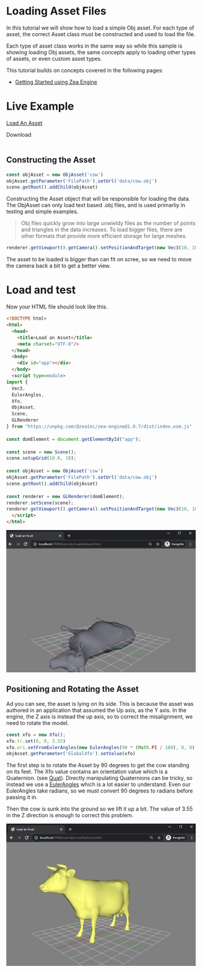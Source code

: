 
# Loading Asset Files
In this tutorial we will show how to load a simple Obj asset. For each type of asset, the correct Asset class must be constructed and used to load the file. 

Each type of asset class works in the same way so while this sample is showing loading Obj assets, the same concepts apply to loading other types of assets, or even custom asset types. 

This tutorial builds on concepts covered in the following pages:

 * [Getting Started using Zea Engine](getting-started/get-started-with-engine.md)

# Live Example

[Load An Asset](./LoadAnAsset.html ':include :type=iframe width=100% height=800px')

<div class="download-section">
  <a class="download-btn" title="Download"
    onClick="downloadTutorial('load-assets-1.zip', ['./tutorials/LoadAnAsset.html', './tutorials/data/cow.obj'])" download>
    Download
  </a>
</div>
<br>

## Constructing the Asset

```javascript
const objAsset = new ObjAsset('cow')
objAsset.getParameter('FilePath').setUrl('data/cow.obj')
scene.getRoot().addChild(objAsset)
```

Constructing the Asset object that will be responsible for loading the data. The ObjAsset can only load text based .obj files, and is used primarliy in testing and simple examples.

> Obj files quickly grow into large unwieldy files as the number of points and triangles in the data increases. To load bigger files, there are other formats that provide more efficient storage for large meshes.


```javascript
renderer.getViewport().getCamera().setPositionAndTarget(new Vec3(10, 10, 5), new Vec3(0, 0, 3))
```
The asset to be loaded is bigger than can fit on scree, so we need to move the camera back a bit to get a better view.


# Load and test
Now your HTML file should look like this.

```html
<!DOCTYPE html>
<html>
  <head>
    <title>Load an Asset</title>
    <meta charset="UTF-8"/>
  </head>
  <body>
    <div id="app"></div>
  </body>
  <script type=module>
import { 
  Vec3,
  EulerAngles,
  Xfo,
  ObjAsset,
  Scene, 
  GLRenderer
} from "https://unpkg.com/@zeainc/zea-engine@1.0.7/dist/index.esm.js"

const domElement = document.getElementById("app");

const scene = new Scene();
scene.setupGrid(10.0, 10);

const objAsset = new ObjAsset('cow')
objAsset.getParameter('FilePath').setUrl('data/cow.obj')
scene.getRoot().addChild(objAsset)

const renderer = new GLRenderer(domElement);
renderer.setScene(scene);
renderer.getViewport().getCamera().setPositionAndTarget(new Vec3(10, 10, 5), new Vec3(0, 0, 3))
  </script>
</html>
```

![load-asset0](../_media/load-asset0.png)

## Positioning and Rotating the Asset

Ad you can see, the asset is lying on its side. This is because the asset was authored in an application that assumed the Up axis, as the Y axis. In the engine, the Z axis is instead the up axis, so to correct the misalignment, we need to rotate the model.

```javascript
const xfo = new Xfo();
xfo.tr.set(0, 0, 3.55)
xfo.ori.setFromEulerAngles(new EulerAngles(90 * (Math.PI / 180), 0, 0))
objAsset.getParameter('GlobalXfo').setValue(xfo)
```

The first step is to rotate the Asset by 90 degrees to get the cow standing on its feet. The Xfo value contains an orientation value which is a Quaternion. (see [Quat](api/Math/Quat.md)). Directly manipulating Quaternions can be tricky, so instead we use a [EulerAngles](api/Math/EulerAngles.md) which is a lot easier to understand. Even our EulerAngles take radians, so we must convert 90 degrees to radians before passing it in.

Then the cow is sunk into the ground so we lift it up a bit.
The value of 3.55 in the Z direction is enough to correct this problem.


![load-asset1](../_media/load-asset1.png)
